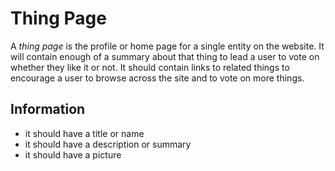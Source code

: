 # Thing Page

A _thing page_ is the profile or home page for a single entity on the website.
It will contain enough of a summary about that thing to lead a user to vote on
whether they like it or not. It should contain links to related things to
encourage a user to browse across the site and to vote on more things.

## Information

  + it should have a title or name
  + it should have a description or summary
  + it should have a picture
